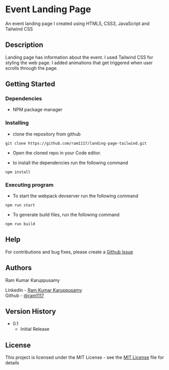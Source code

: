 # Event Landing Page

An event landing page I created using HTML5, CSS3, JavaScript and Tailwind CSS

## Description

Landing page has information about the event. I used Tailwind CSS for styling the web page. I added animations that get triggered when user scrolls through the page.

## Getting Started

### Dependencies

- NPM package manager

### Installing

- clone the repository from github
```
git clone https://github.com/ram1117/landing-page-tailwind.git
```

- Open the cloned repo in your Code editor.

- to install the dependencies run the following command
```
npm install
```

### Executing program

- To start the webpack devserver run the following command
```
npm run start
```
- To generate build files, run the following command

```
npm run build
```

## Help

For contributions and bug fixes, please create a [Github Issue](https://github.com/ram1117/landing-page-tailwind/issues)


## Authors

Ram Kumar Karuppusamy

LinkedIn - [Ram Kumar Karuppusamy](https://www.linkedin.com/in/ram-kumar-karuppusamy/) <br>
Github - [@ram1117](https://github.com/ram1117)

## Version History

- 0.1
  - Initial Release

## License

This project is licensed under the MIT License - see the [MIT License](./LICENSE) file for details
